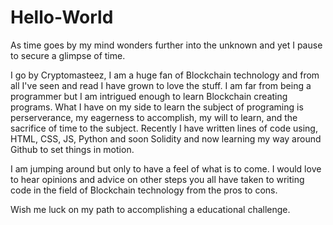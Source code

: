 # Hello-World
As time goes by my mind wonders further into the unknown and yet I pause to secure a glimpse of time.

I go by Cryptomasteez, I am a huge fan of Blockchain technology and from all I've seen and read I have grown to love the stuff.  I am far from being a programmer but I am intrigued enough to learn Blockchain creating programs. What I have on my side to learn the subject of programing is perserverance, my eagerness to accomplish, my will to learn, and the sacrifice of time to the subject. Recently I have written lines of code using, HTML, CSS, JS, Python and soon Solidity and now learning my way around Github to set things in motion.

I am jumping around but only to have a feel of what is to come.  I would love to hear opinions and advice on other steps you all have taken to writing code in the field of Blockchain technology from the pros to cons.  

Wish me luck on my path to accomplishing a educational challenge.

